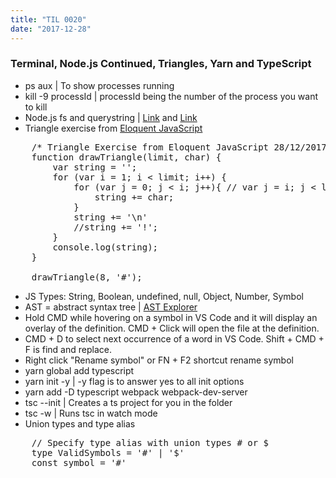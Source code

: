 ```yaml
---
title: "TIL 0020"
date: "2017-12-28"
---
```

### Terminal, Node.js Continued, Triangles, Yarn and TypeScript

* ps aux | To show processes running
* kill -9 processId | processId being the number of the process you want to kill
* Node.js fs and querystring | [Link](https://nodejs.org/api/fs.html#fs_fs_readfile_path_options_callback) and [Link](https://nodejs.org/api/querystring.html#querystring_querystring_parse_str_sep_eq_options)
* Triangle exercise from [Eloquent JavaScript](http://eloquentjavascript.net/02_program_structure.html#h_umoXp9u0e7)
<pre>
    /* Triangle Exercise from Eloquent JavaScript 28/12/2017 (http://eloquentjavascript.net/02_program_structure.html#h_umoXp9u0e7) */
    function drawTriangle(limit, char) {
        var string = '';
        for (var i = 1; i < limit; i++) {
            for (var j = 0; j < i; j++){ // var j = i; j < limit; j++ for inverted triangle
                string += char;
            }
            string += '\n'
            //string += '!';
        }
        console.log(string);
    }

    drawTriangle(8, '#');
</pre>

* JS Types: String, Boolean, undefined, null, Object, Number, Symbol
* AST = abstract syntax tree | [AST Explorer](http://astexplorer.net/)
* Hold CMD while hovering on a symbol in VS Code and it will display an overlay of the definition. CMD + Click will open the file at the definition. 
* CMD + D to select next occurrence of a word in VS Code. Shift + CMD + F is find and replace. 
* Right click "Rename symbol" or FN + F2 shortcut rename symbol
* yarn global add typescript
* yarn init -y | -y flag is to answer yes to all init options
* yarn add -D typescript webpack webpack-dev-server
* tsc --init | Creates a ts project for you in the folder
* tsc -w | Runs tsc in watch mode
* Union types and type alias
<pre>
    // Specify type alias with union types # or $
    type ValidSymbols = '#' | '$'
    const symbol = '#'
</pre>
